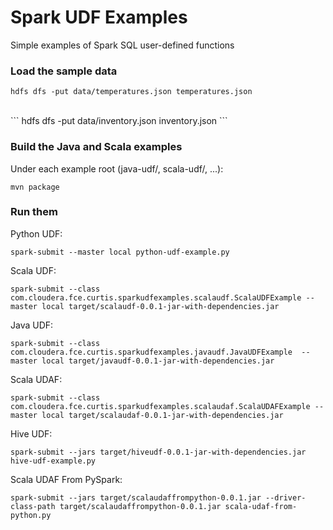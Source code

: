 # Spark UDF Examples 
Simple examples of Spark SQL user-defined functions

### Load the sample data
```
hdfs dfs -put data/temperatures.json temperatures.json
```
<br/>
```
hdfs dfs -put data/inventory.json    inventory.json
```

### Build the Java and Scala examples
Under each example root (java-udf/, scala-udf/, ...):
<br/>
```
mvn package
```

### Run them
Python UDF:
<br/>
```
spark-submit --master local python-udf-example.py
```

Scala UDF:
<br/>
```
spark-submit --class com.cloudera.fce.curtis.sparkudfexamples.scalaudf.ScalaUDFExample --master local target/scalaudf-0.0.1-jar-with-dependencies.jar
```

Java UDF:
<br/>
```
spark-submit --class com.cloudera.fce.curtis.sparkudfexamples.javaudf.JavaUDFExample  --master local target/javaudf-0.0.1-jar-with-dependencies.jar
```

Scala UDAF:
<br/>
```
spark-submit --class com.cloudera.fce.curtis.sparkudfexamples.scalaudaf.ScalaUDAFExample --master local target/scalaudaf-0.0.1-jar-with-dependencies.jar
```

Hive UDF:
<br/>
```
spark-submit --jars target/hiveudf-0.0.1-jar-with-dependencies.jar  hive-udf-example.py
```

Scala UDAF From PySpark:
<br/>
```
spark-submit --jars target/scalaudaffrompython-0.0.1.jar --driver-class-path target/scalaudaffrompython-0.0.1.jar scala-udaf-from-python.py
```
